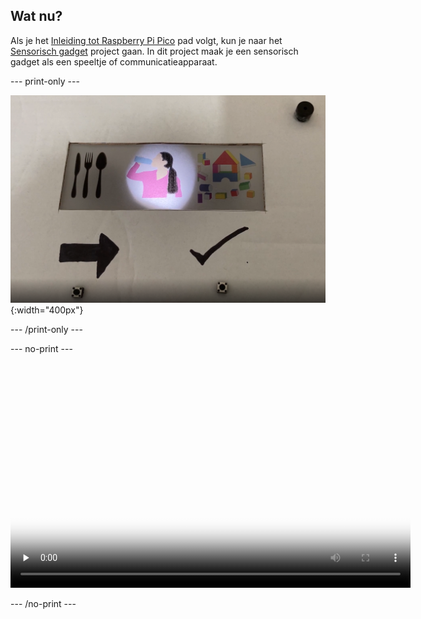 ## Wat nu?

Als je het [Inleiding tot Raspberry Pi Pico](https://projects.raspberrypi.org/en/pathways/pico-intro) pad volgt, kun je naar het [Sensorisch gadget](https://projects.raspberrypi.org/en/projects/sensory-gadget) project gaan. In dit project maak je een sensorisch gadget als een speeltje of communicatieapparaat.

--- print-only ---

![beschrijving](images/communication-tool.PNG){:width="400px"}

--- /print-only ---

--- no-print ---

<video width="640" height="360" controls preload="none" poster="images/assistive-placeholder.png">
<source src="images/communication-tool.mp4" type="video/mp4">
Je browser ondersteunt geen WebM-video, probeer Firefox of Chrome
</video>

--- /no-print ---


